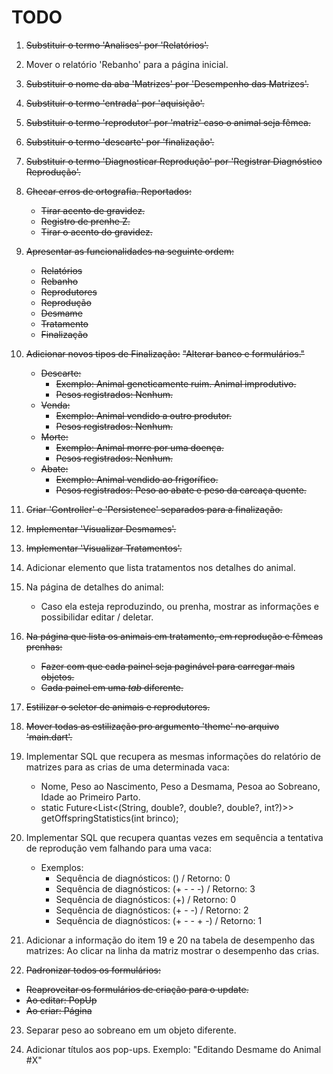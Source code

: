 # TODO

1. ~~Substituir o termo 'Analises' por 'Relatórios'.~~

2. Mover o relatório 'Rebanho' para a página inicial.

3. ~~Substituir o nome da aba 'Matrizes' por 'Desempenho das Matrizes'.~~

4. ~~Substituir o termo 'entrada' por 'aquisição'.~~

5. ~~Substituir o termo 'reprodutor' por 'matriz' caso o animal seja fêmea.~~

6. ~~Substituir o termo 'descarte' por 'finalização'.~~

7. ~~Substituir o termo 'Diagnosticar Reprodução' por 'Registrar Diagnóstico Reprodução'.~~

8. ~~Checar erros de ortografia. Reportados:~~
    - ~~Tirar acento de gravidez.~~
    - ~~Registro de prenhe Z.~~
    - ~~Tirar o acento do gravidez.~~

9. ~~Apresentar as funcionalidades na seguinte ordem:~~
    - ~~Relatórios~~
    - ~~Rebanho~~
    - ~~Reprodutores~~
    - ~~Reprodução~~
    - ~~Desmame~~
    - ~~Tratamento~~
    - ~~Finalização~~

10. ~~Adicionar novos tipos de Finalização:~~
    ~~"Alterar banco e formulários."~~
    - ~~Descarte:~~
        - ~~Exemplo: Animal geneticamente ruim. Animal improdutivo.~~
        - ~~Pesos registrados: Nenhum.~~
    - ~~Venda:~~
        - ~~Exemplo: Animal vendido a outro produtor.~~
        - ~~Pesos registrados: Nenhum.~~
    - ~~Morte:~~
        - ~~Exemplo: Animal morre por uma doença.~~
        - ~~Pesos registrados: Nenhum.~~
    - ~~Abate:~~
        - ~~Exemplo: Animal vendido ao frigorífico.~~
        - ~~Pesos registrados: Peso ao abate e peso da carcaça quente.~~

11. ~~Criar 'Controller' e 'Persistence' separados para a finalização.~~

12. ~~Implementar 'Visualizar Desmames'.~~

13. ~~Implementar 'Visualizar Tratamentos'.~~

14. Adicionar elemento que lista tratamentos nos detalhes do animal.

15. Na página de detalhes do animal:
    - Caso ela esteja reproduzindo, ou prenha, mostrar as informações e possibilidar editar / deletar.

16. ~~Na página que lista os animais em tratamento, em reprodução e fêmeas prenhas:~~
    - ~~Fazer com que cada painel seja paginável para carregar mais objetos.~~
    - ~~Cada painel em uma *tab* diferente.~~

17. ~~Estilizar o seletor de animais e reprodutores.~~

18. ~~Mover todas as estilização pro argumento 'theme' no arquivo 'main.dart'.~~

19. Implementar SQL que recupera as mesmas informações do relatório de matrizes para as crias de uma determinada vaca:
    - Nome, Peso ao Nascimento, Peso a Desmama, Pesoa ao Sobreano, Idade ao Primeiro Parto.
    - static Future<List<(String, double?, double?, double?, int?)>> getOffspringStatistics(int brinco);

20. Implementar SQL que recupera quantas vezes em sequência a tentativa de reprodução vem falhando para uma vaca:
    - Exemplos:
        - Sequência de diagnósticos: () / Retorno: 0
        - Sequência de diagnósticos: (+ - - -) / Retorno: 3
        - Sequência de diagnósticos: (+) / Retorno: 0
        - Sequência de diagnósticos: (+ - -) / Retorno: 2
        - Sequência de diagnósticos: (+ - - + -) / Retorno: 1

21. Adicionar a informação do item 19 e 20 na tabela de desempenho das matrizes: Ao clicar na linha da matriz mostrar o desempenho das crias.

22. ~~Padronizar todos os formulários:~~
  - ~~Reaproveitar os formulários de criação para o update.~~
  - ~~Ao editar: PopUp~~
  - ~~Ao criar: Página~~

23. Separar peso ao sobreano em um objeto diferente.

24. Adicionar títulos aos pop-ups. Exemplo: "Editando Desmame do Animal #X"

